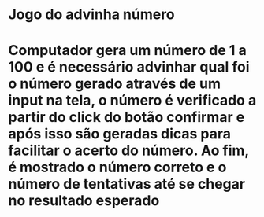 <h1>Jogo do advinha número</h1>

<h1>Computador gera um número de 1 a 100 e é necessário advinhar qual foi o número gerado através de um input na tela, o número é 
verificado a partir do click do botão confirmar e após isso são geradas dicas para facilitar o acerto do número. Ao fim, é mostrado
o número correto e o número de tentativas até se chegar no resultado esperado</h1>
